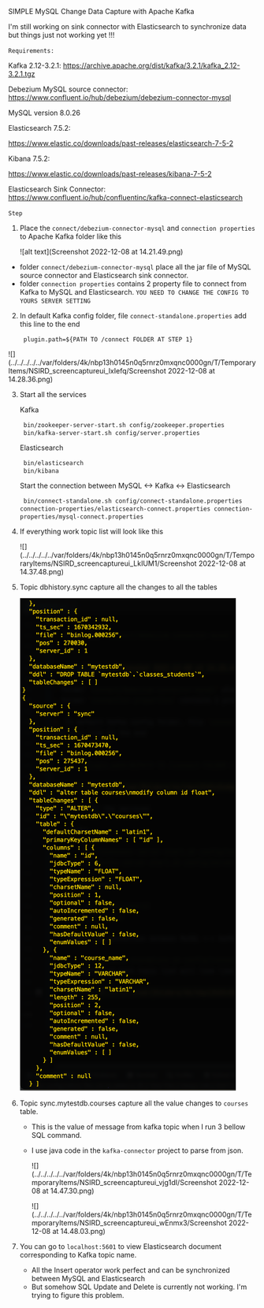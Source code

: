 SIMPLE MySQL Change Data Capture with Apache Kafka

I'm still working on sink connector with Elasticsearch to synchronize data but things just not working yet !!!

`Requirements:`

Kafka 2.12-3.2.1:
https://archive.apache.org/dist/kafka/3.2.1/kafka_2.12-3.2.1.tgz
    

Debezium MySQL source connector:
https://www.confluent.io/hub/debezium/debezium-connector-mysql

MySQL version 8.0.26

Elasticsearch 7.5.2:

https://www.elastic.co/downloads/past-releases/elasticsearch-7-5-2

Kibana 7.5.2:

https://www.elastic.co/downloads/past-releases/kibana-7-5-2

Elasticsearch Sink Connector:
https://www.confluent.io/hub/confluentinc/kafka-connect-elasticsearch

`Step`

1. Place the `connect/debezium-connector-mysql` and `connection properties` to Apache Kafka folder like this

    
   ![alt text](Screenshot 2022-12-08 at 14.21.49.png)
    
- folder `connect/debezium-connector-mysql` place all the jar file of MySQL source connector and Elasticsearch sink connector.
- folder `connection properties` contains 2 property file to connect from Kafka to MySQL and Elasticsearch. `YOU NEED TO CHANGE THE CONFIG TO YOURS SERVER SETTING`

2. In default Kafka config folder, file `connect-standalone.properties`
add this line to the end
   

        plugin.path=${PATH TO /connect FOLDER AT STEP 1}

![](../../../../../var/folders/4k/nbp13h0145n0q5rnrz0mxqnc0000gn/T/TemporaryItems/NSIRD_screencaptureui_lxIefq/Screenshot 2022-12-08 at 14.28.36.png)

3. Start all the services
 
    Kafka

        bin/zookeeper-server-start.sh config/zookeeper.properties
        bin/kafka-server-start.sh config/server.properties
    
    Elasticsearch

        bin/elasticsearch
        bin/kibana 

    Start the connection between MySQL <-> Kafka <-> Elasticsearch
            
        bin/connect-standalone.sh config/connect-standalone.properties connection-properties/elasticsearch-connect.properties connection-properties/mysql-connect.properties
4. If everything work topic list will look like this
   
   ![](../../../../../var/folders/4k/nbp13h0145n0q5rnrz0mxqnc0000gn/T/TemporaryItems/NSIRD_screencaptureui_LkIUM1/Screenshot 2022-12-08 at 14.37.48.png)

5. Topic dbhistory.sync capture all the changes to all the tables

   ![img.png](img.png)

6. Topic sync.mytestdb.courses capture all the value changes to `courses` table. 
   - This is the value of message from kafka topic when I run 3 bellow SQL command. 
   - I use java code in the `kafka-connector` project to parse from json. 

      ![](../../../../../var/folders/4k/nbp13h0145n0q5rnrz0mxqnc0000gn/T/TemporaryItems/NSIRD_screencaptureui_vjg1dI/Screenshot 2022-12-08 at 14.47.30.png)

      ![](../../../../../var/folders/4k/nbp13h0145n0q5rnrz0mxqnc0000gn/T/TemporaryItems/NSIRD_screencaptureui_wEnmx3/Screenshot 2022-12-08 at 14.48.03.png)

7. You can go to `localhost:5601` to view Elasticsearch document corresponding to Kafka topic name.
   - All the Insert operator work perfect and can be synchronized between MySQL and Elasticsearch
   - But somehow SQL Update and Delete is currently not working. I'm trying to figure this problem.